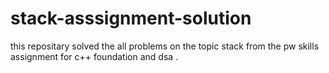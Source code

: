# stack-asssignment-solution
this repositary solved the all problems on the topic stack from the pw skills assignment for c++ foundation and dsa .

